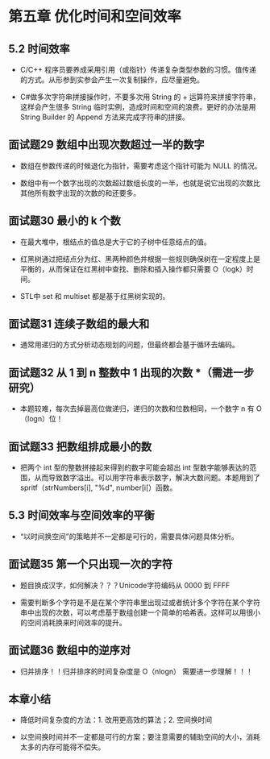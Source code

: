# 第五章  优化时间和空间效率

## 5.2  时间效率

- C/C++ 程序员要养成采用引用（或指针）传递复杂类型参数的习惯。值传递的方式。从形参到实参会产生一次复制操作，应尽量避免。

- C\#做多次字符串拼接操作时，不要多次用 String 的 + 运算符来拼接字符串，这样会产生很多 String 临时实例，造成时间和空间的浪费。更好的办法是用 String Builder 的 Append 方法来完成字符串的拼接。

## 面试题29  数组中出现次数超过一半的数字

- 数组在参数传递的时候退化为指针，需要考虑这个指针可能为 NULL 的情况。

- 数组中有一个数字出现的次数超过数组长度的一半，也就是说它出现的次数比其他所有数字出现的次数的和还要多。

## 面试题30  最小的 k 个数

- 在最大堆中，根结点的值总是大于它的子树中任意结点的值。

- 红黑树通过把结点分为红、黑两种颜色并根据一些规则确保树在一定程度上是平衡的，从而保证在红黑树中查找、删除和插入操作都只需要 O（logk）时间。

- STL中 set 和 multiset 都是基于红黑树实现的。

## 面试题31  连续子数组的最大和

- 通常用递归的方式分析动态规划的问题，但最终都会基于循环去编码。

## 面试题32  从 1 到 n 整数中 1 出现的次数 *（需进一步研究）

- 本题较难，每次去掉最高位做递归，递归的次数和位数相同，一个数字 n 有 O（logn）位！

## 面试题33  把数组排成最小的数

- 把两个 int 型的整数拼接起来得到的数字可能会超出 int 型数字能够表达的范围，从而导致数字溢出。可以用字符串表示数字，解决大数问题。本题用到了 spritf（strNumbers[i], "%d", number[i[）函数。

## 5.3  时间效率与空间效率的平衡

- “以时间换空间”的策略并不一定都是可行的，需要具体问题具体分析。

## 面试题35  第一个只出现一次的字符

- 题目换成汉字，如何解决？？？Unicode字符编码从 0000 到 FFFF

- 需要判断多个字符是不是在某个字符串里出现过或者统计多个字符在某个字符串中出现的次数，可以考虑基于数组创建一个简单的哈希表。这样可以用很小的空间消耗换来时间效率的提升。

## 面试题36  数组中的逆序对

- 归并排序！！归并排序的时间复杂度是 O（nlogn） 需要进一步理解！！！

## 本章小结

- 降低时间复杂度的方法：1. 改用更高效的算法；2. 空间换时间

- 以空间换时间并不一定都是可行的方案；要注意需要的辅助空间的大小，消耗太多的内存可能得不偿失。
